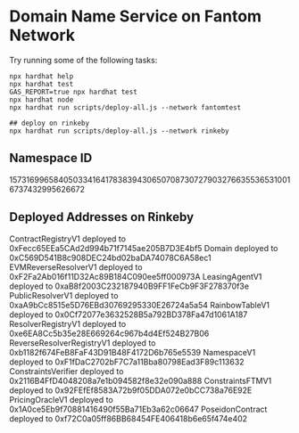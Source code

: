 # Domain Name Service on Fantom Network

Try running some of the following tasks:

```shell
npx hardhat help
npx hardhat test
GAS_REPORT=true npx hardhat test
npx hardhat node
npx hardhat run scripts/deploy-all.js --network fantomtest

## deploy on rinkeby
npx hardhat run scripts/deploy-all.js --network rinkeby
```
## Namespace ID
15731699658405033416417838394306507087307279032766355365310016737432995626672

## Deployed Addresses on Rinkeby
ContractRegistryV1 deployed to 0xFecc65EEa5CAd2d994b71f7145ae205B7D3E4bf5
Domain deployed to 0xC569D541B8c908DEC24bd02baDA74078C6A58ec1
EVMReverseResolverV1 deployed to 0xF2Fa2Ab016f11D32Ac89B184C090ee5ff000973A
LeasingAgentV1 deployed to 0xaB8f2003C232187940B9FF1FeCb9F3F278370f3e
PublicResolverV1 deployed to 0xaA9bCc8515e5D76EBd30769295330E26724a5a54
RainbowTableV1 deployed to 0x0Cf72077e3632528B5a792BD378Fa47d1061A187
ResolverRegistryV1 deployed to 0xe6EA8Cc5b35e28E669264c967b4d4Ef524B27B06
ReverseResolverRegistryV1 deployed to 0xb1182f674FeB8FaF43D91B48F4172D6b765e5539
NamespaceV1 deployed to 0xF1fDaC2702bF7C7a11Bba80798Ead3F89c113632
ConstraintsVerifier deployed to 0x2116B4FfD4048208a7e1b094582f8e32e090a888
ConstraintsFTMV1 deployed to 0x92FEfEf8583A72b9f05DDA072e0bCC738a76E92E
PricingOracleV1 deployed to 0x1A0ce5Eb9f70881416490f55Ba71Eb3a62c06647
PoseidonContract deployed to 0xf72C0a05ff86BB68454FE406418b6e65f474e402